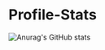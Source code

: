 # Profile-Stats

![Anurag's GitHub stats](https://github-readme-stats.vercel.app/api?username=anuraghazra&show_icons=true&theme=radical)

